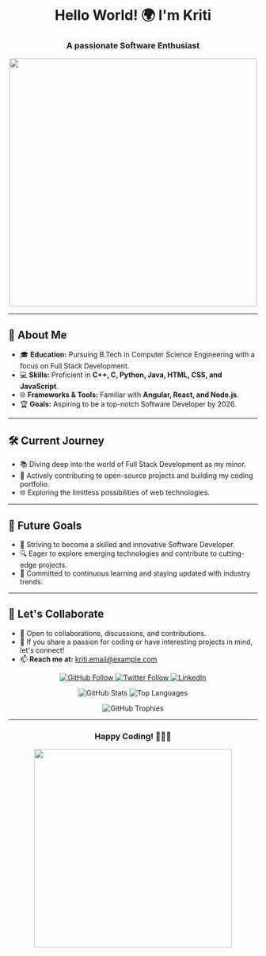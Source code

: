 <h1 align="center">Hello World! 🌍 I'm Kriti</h1>
<h3 align="center">A passionate Software Enthusiast</h3>

<p align="center">
  <img src="https://user-images.githubusercontent.com/62820092/151364347-170cd5e9-c78f-4e79-b09c-fc9d2c1a9baf.gif" width="500"/>
</p>

---

## 🚀 About Me

- 🎓 **Education:** Pursuing B.Tech in Computer Science Engineering with a focus on Full Stack Development.
- 💻 **Skills:** Proficient in <strong>C++, C, Python, Java, HTML, CSS, and JavaScript</strong>.
- 🌐 **Frameworks & Tools:** Familiar with <strong>Angular, React, and Node.js</strong>.
- 🏆 **Goals:** Aspiring to be a top-notch Software Developer by 2026.

---

## 🛠️ Current Journey

- 📚 Diving deep into the world of Full Stack Development as my minor.
- 🌟 Actively contributing to open-source projects and building my coding portfolio.
- 🌐 Exploring the limitless possibilities of web technologies.

---

## 🎯 Future Goals

- 🚀 Striving to become a skilled and innovative Software Developer.
- 🔍 Eager to explore emerging technologies and contribute to cutting-edge projects.
- 📖 Committed to continuous learning and staying updated with industry trends.

---

## 🤝 Let's Collaborate

- 🤗 Open to collaborations, discussions, and contributions.
- 💬 If you share a passion for coding or have interesting projects in mind, let's connect!
- 📫 **Reach me at:** [kriti.email@example.com](mailto:kriti.email@example.com)

<p align="center">
  <a href="https://github.com/yesiamkriti" target="_blank">
    <img src="https://img.shields.io/github/followers/yesiamkriti?label=Follow&style=social" alt="GitHub Follow">
  </a>
  <a href="https://twitter.com/yesiamkriti" target="_blank">
    <img src="https://img.shields.io/twitter/follow/yesiamkriti?label=Follow&style=social" alt="Twitter Follow">
  </a>
  <a href="https://www.linkedin.com/in/yesiamkriti/" target="_blank">
    <img src="https://img.shields.io/badge/-Kriti-blue?style=flat-square&logo=Linkedin&logoColor=white" alt="LinkedIn">
  </a>
</p>

<p align="center">
  <img src="https://github-readme-stats.vercel.app/api?username=yesiamkriti&show_icons=true&theme=radical" alt="GitHub Stats">
  <img src="https://github-readme-stats.vercel.app/api/top-langs/?username=yesiamkriti&layout=compact&theme=radical" alt="Top Languages">
</p>

<p align="center">
  <img src="https://github-profile-trophy.vercel.app/?username=yesiamkriti&theme=dracula" alt="GitHub Trophies">
</p>

---

<h3 align="center">Happy Coding! 🚀👨‍💻</h3>

<p align="center">
  <img src="https://raw.githubusercontent.com/yesiamkriti/yesiamkriti/main/coding.gif" width="400"/>
</p>
